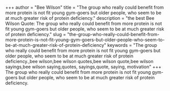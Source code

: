 +++
author = "Bee Wilson"
title = "The group who really could benefit from more protein is not fit young gym-goers but older people, who seem to be at much greater risk of protein deficiency."
description = "the best Bee Wilson Quote: The group who really could benefit from more protein is not fit young gym-goers but older people, who seem to be at much greater risk of protein deficiency."
slug = "the-group-who-really-could-benefit-from-more-protein-is-not-fit-young-gym-goers-but-older-people-who-seem-to-be-at-much-greater-risk-of-protein-deficiency"
keywords = "The group who really could benefit from more protein is not fit young gym-goers but older people, who seem to be at much greater risk of protein deficiency.,bee wilson,bee wilson quotes,bee wilson quote,bee wilson sayings,bee wilson saying,quotes, sayings,quote, saying, motivation"
+++
The group who really could benefit from more protein is not fit young gym-goers but older people, who seem to be at much greater risk of protein deficiency.
